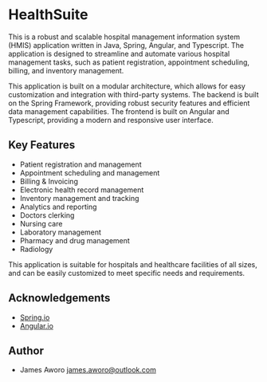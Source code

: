 # HealthSuite

This is a robust and scalable hospital management information system (HMIS) application written in Java, Spring, Angular, and Typescript. The application is designed to streamline and automate various hospital management tasks, such as patient registration, appointment scheduling, billing, and inventory management.

This application is built on a modular architecture, which allows for easy customization and integration with third-party systems. The backend is built on the Spring Framework, providing robust security features and efficient data management capabilities. The frontend is built on Angular and Typescript, providing a modern and responsive user interface.

## Key Features

-   Patient registration and management
-   Appointment scheduling and management
-   Billing & Invoicing
-   Electronic health record management
-   Inventory management and tracking
-   Analytics and reporting
-   Doctors clerking
-   Nursing care
-   Laboratory management
-   Pharmacy and drug management
-   Radiology

This application is suitable for hospitals and healthcare facilities of all sizes, and can be easily customized to meet specific needs and requirements.



## Acknowledgements

-   [Spring.io](https://spring.io/)
-   [Angular.io](https://angular.io/)

## Author

-   James Aworo [james.aworo@outlook.com](#)

